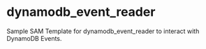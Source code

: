 # dynamodb_event_reader

Sample SAM Template for dynamodb_event_reader to interact with DynamoDB Events.
